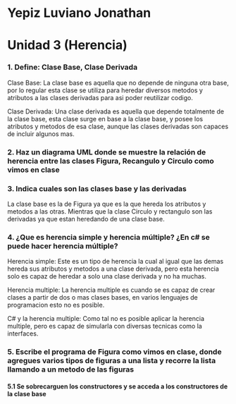 # Yepiz Luviano Jonathan
# Unidad 3 (Herencia)


### 1.  Define: Clase Base, Clase Derivada
Clase Base: La clase base es aquella que no depende de ninguna otra base, por lo regular esta clase se utiliza para heredar diversos metodos y atributos a las clases derivadas para asi poder reutilizar codigo.

Clase Derivada: Una clase derivada es aquella que depende totalmente de la clase base, esta clase surge en base a la clase base, y posee los atributos y metodos de esa clase, aunque las clases derivadas son capaces de incluir algunos mas.

### 2.  Haz un diagrama UML donde se muestre la relación de herencia entre las  clases Figura, Recangulo y Circulo como vimos en clase


### 3. Indica cuales son las clases base y las derivadas

La clase base es la de Figura ya que es la que hereda los atributos y metodos a las otras.
Mientras que la clase Circulo y rectangulo son las derivadas ya que estan heredando de una clase base.

### 4. ¿Que es herencia simple y herencia múltiple? ¿En c# se puede hacer herencia múltiple?
Herencia simple: Este es un tipo de herencia la cual al igual que las demas hereda sus atributos y metodos a una clase derivada, pero esta herencia solo es capaz de heredar a solo una clase derivada y no ha muchas.

Herencia multiple: La herencia multiple es cuando se es capaz de crear clases a partir de dos o mas clases bases, en varios lenguajes de programacion esto no es posible.

C# y la herencia multiple: Como tal no es posible aplicar la herencia multiple, pero es capaz de simularla con diversas tecnicas como la interfaces.

###  5. Escribe el programa de Figura como vimos en clase, donde agregues varios tipos de figuras a una lista y recorre la lista llamando a un metodo de las figuras

#### 5.1 Se sobrecarguen los constructores y se acceda a los constructores de la clase base 

      

